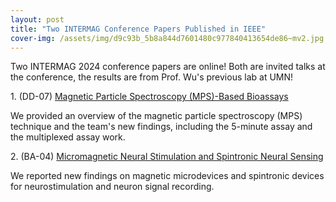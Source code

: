 ```yaml
---
layout: post
title: "Two INTERMAG Conference Papers Published in IEEE"
cover-img: /assets/img/d9c93b_5b8a844d7601480c977840413654de86~mv2.jpg
---
```

Two INTERMAG 2024 conference papers are online! Both are invited talks at the conference, the results are from Prof. Wu's previous lab at UMN!

1\. (DD-07) [Magnetic Particle Spectroscopy (MPS)-Based Bioassays](https://ieeexplore.ieee.org/document/10577056)

We provided an overview of the magnetic particle spectroscopy (MPS) technique and the team's new findings, including the 5-minute assay and the multiplexed assay work.

  

2\. (BA-04) [Micromagnetic Neural Stimulation and Spintronic Neural Sensing](https://ieeexplore.ieee.org/document/10576875)

We reported new findings on magnetic microdevices and spintronic devices for neurostimulation and neuron signal recording.